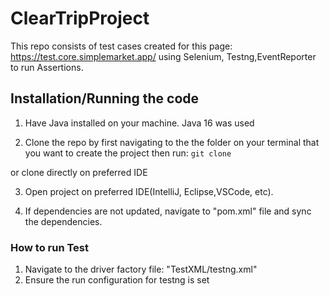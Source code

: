 # ClearTripProject
This repo consists of test cases created for this page: https://test.core.simplemarket.app/ using Selenium, Testng,EventReporter to run Assertions.

## Installation/Running the code
1. Have Java installed on your machine. Java 16 was used

2. Clone the repo by first navigating to the the folder on your terminal that you want to create the project then run:
`git clone `

or clone directly on preferred IDE 

3. Open project on preferred IDE(IntelliJ, Eclipse,VSCode, etc).

4. If dependencies are not updated, navigate to "pom.xml" file and sync the dependencies.

### **How to run Test**
1. Navigate to the driver factory file:
"TestXML/testng.xml"
2. Ensure the run configuration for testng is set
